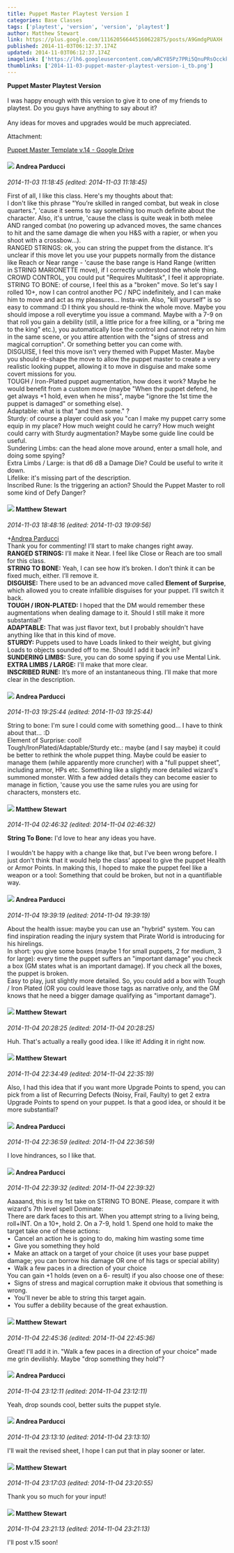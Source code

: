 ```yaml
---
title: Puppet Master Playtest Version I
categories: Base Classes
tags: ['playtest', 'version', 'version', 'playtest']
author: Matthew Stewart
link: https://plus.google.com/111620566445160622875/posts/A9GmdgPUAXH
published: 2014-11-03T06:12:37.174Z
updated: 2014-11-03T06:12:37.174Z
imagelink: ['https://lh6.googleusercontent.com/wRCY85Pz7PRi5QnuPRsOcckkr7L9xuYm4g0dkFjSuBD2IUpWo9pynUlwdFoP_RadNXtPibuN6Sn9RrNtcZMwPMKxUZIIzF2DtLOVz--USaOREcNPXsbRHHsq0xOQF_5NJC096jrQ=s1600']
thumblinks: ['2014-11-03-puppet-master-playtest-version-i_tb.png']
---
```


<b>Puppet Master Playtest Version</b><br /><br />I was happy enough with this version to give it to one of my friends to playtest. Do you guys have anything to say about it?<br /><br />Any ideas for moves and upgrades would be much appreciated.


Attachment:

<a href='https://drive.google.com/file/d/0B9hnDZsDk5iIU0VtR2cyV1hmQ2M/view?usp=sharing'>Puppet Master Template v.14 - Google Drive</a>


<div id='comment z12gflfqtzbpfzp1q232wph45n3ig1aua'>
  <h4><img src='{{site.baseurl}}//images/avatars/101076298485951808085_photo.jpg'> Andrea Parducci</h4>
      <p><cite>2014-11-03 11:18:45 (edited: 2014-11-03 11:18:45)</cite></p>
        <p>First of all, I like this class. Here&#39;s my thoughts about that:<br />I don&#39;t like this phrase &quot;You’re skilled in ranged combat, but weak in close quarters.&quot;, &#39;cause it seems to say something too much definite about the character. Also, it&#39;s untrue, &#39;cause the class is quite weak in both melee AND ranged combat (no powering up advanced moves, the same chances to hit and the same damage die when you H&amp;S with a rapier, or when you shoot with a crossbow...).<br />RANGED STRINGS: ok, you can string the puppet from the distance. It&#39;s unclear if this move let you use your puppets normally from the distance like Reach or Near range - &#39;cause the base range is Hand Range (written in STRING MARIONETTE move), if I correctly understood the whole thing.<br />CROWD CONTROL, you could put &quot;Requires Multitask&quot;, I feel it appropriate.<br />STRING TO BONE: of course, I feel this as a &quot;broken&quot; move. So let&#39;s say I rolled 10+, now I can control another PC / NPC indefinitely, and I can make him to move and act as my pleasures... Insta-win. Also, &quot;kill yourself&quot; is so easy to command :D I think you should re-think the whole move. Maybe you should impose a roll everytime you issue a command. Maybe with a 7-9 on that roll you gain a debility (still, a little price for a free killing, or a &quot;bring me to the king&quot; etc.), you automatically lose the control and cannot retry on him in the same scene, or you attire attention with the &quot;signs of stress and magical corruption&quot;. Or something better you can come with.<br />DISGUISE, I feel this move isn&#39;t very themed with Puppet Master. Maybe you should re-shape the move to allow the puppet master to create a very realistic looking puppet, allowing it to move in disguise and make some covert missions for you.<br />TOUGH / Iron-Plated puppet augmentation, how does it work? Maybe he would benefit from a custom move (maybe &quot;When the puppet defend, he get always +1 hold, even when he miss&quot;, maybe &quot;ignore the 1st time the puppet is damaged&quot; or something else).<br />Adaptable: what is that &quot;and then some.&quot; ?<br />Sturdy: of course a player could ask you &quot;can I make my puppet carry some equip in my place? How much weight could he carry? How much weight could carry with Sturdy augmentation? Maybe some guide line could be useful.<br />Sundering Limbs: can the head alone move around, enter a small hole, and doing some spying?<br />Extra Limbs / Large: is that d6 d8 a Damage Die? Could be useful to write it down.<br />Lifelike: it&#39;s missing part of the description.<br />Inscribed Rune: Is the triggering an action? Should the Puppet Master to roll some kind of Defy Danger?</p>
</div>
        

<div id='comment z12gflfqtzbpfzp1q232wph45n3ig1aua'>
  <h4><img src='{{site.baseurl}}//images/avatars/111620566445160622875_photo.jpg'> Matthew Stewart</h4>
      <p><cite>2014-11-03 18:48:16 (edited: 2014-11-03 19:09:56)</cite></p>
        <p><span class="proflinkWrapper"><span class="proflinkPrefix">+</span><a class="proflink" href="https://plus.google.com/101076298485951808085" oid="101076298485951808085">Andrea Parducci</a></span> <br />Thank you for commenting! I’ll start to make changes right away.<br /><b>RANGED STRINGS:</b> I’ll make it Near. I feel like Close or Reach are too small for this class.<br /><b>STRING TO BONE:</b> Yeah, I can see how it’s broken. I don’t think it can be fixed much, either. I’ll remove it.<br /><b>DISGUISE:</b> There used to be an advanced move called <b>Element of Surprise</b>, which allowed you to create infallible disguises for your puppet. I’ll switch it back.<br /><b>TOUGH / IRON-PLATED:</b> I hoped that the DM would remember these augmentations when dealing damage to it. Should I still make it more substantial?<br /><b>ADAPTABLE:</b> That was just flavor text, but I probably shouldn&#39;t have anything like that in this kind of move.<br /><b>STURDY:</b> Puppets used to have Loads linked to their weight, but giving Loads to objects sounded off to me. Should I add it back in?<br /><b>SUNDERING LIMBS:</b> Sure, you can do some spying if you use Mental Link.<br /><b>EXTRA LIMBS / LARGE:</b> I&#39;ll make that more clear.<br /><b>INSCRIBED RUNE:</b> It’s more of an instantaneous thing. I’ll make that more clear in the description.</p>
</div>
        

<div id='comment z12gflfqtzbpfzp1q232wph45n3ig1aua'>
  <h4><img src='{{site.baseurl}}//images/avatars/101076298485951808085_photo.jpg'> Andrea Parducci</h4>
      <p><cite>2014-11-03 19:25:44 (edited: 2014-11-03 19:25:44)</cite></p>
        <p>String to bone: I&#39;m sure I could come with something good... I have to think about that... :D<br />Element of Surprise: cool!<br />Tough/IronPlated/Adaptable/Sturdy etc.: maybe (and I say maybe) it could be better to rethink the whole puppet thing. Maybe could be easier to manage them (while apparently more cruncher) with a &quot;full puppet sheet&quot;, including armor, HPs etc. Something like a slightly more detailed wizard&#39;s summoned monster. With a few added details they can become easier to manage in fiction, &#39;cause you use the same rules you are using for characters, monsters etc.</p>
</div>
        

<div id='comment z12gflfqtzbpfzp1q232wph45n3ig1aua'>
  <h4><img src='{{site.baseurl}}//images/avatars/111620566445160622875_photo.jpg'> Matthew Stewart</h4>
      <p><cite>2014-11-04 02:46:32 (edited: 2014-11-04 02:46:32)</cite></p>
        <p><b>String To Bone:</b> I&#39;d love to hear any ideas you have.<br /><br />I wouldn&#39;t be happy with a change like that, but I&#39;ve been wrong before. I just don&#39;t think that it would help the class&#39; appeal to give the puppet Health or Armor Points. In making this, I hoped to make the puppet feel like a weapon or a tool: Something that could be broken, but not in a quantifiable way.</p>
</div>
        

<div id='comment z12gflfqtzbpfzp1q232wph45n3ig1aua'>
  <h4><img src='{{site.baseurl}}//images/avatars/101076298485951808085_photo.jpg'> Andrea Parducci</h4>
      <p><cite>2014-11-04 19:39:19 (edited: 2014-11-04 19:39:19)</cite></p>
        <p>About the health issue: maybe you can use an &quot;hybrid&quot; system. You can find inspiration reading the injury system that Pirate World is introducing for his hirelings.<br />In short: you give some boxes (maybe 1 for small puppets, 2 for medium, 3 for large): every time the puppet suffers an &quot;important damage&quot; you check a box (GM states what is an important damage). If you check all the boxes, the puppet is broken.<br />Easy to play, just slightly more detailed. So, you could add a box with Tough / Iron Plated (OR you could leave those tags as narrative only, and the GM knows that he need a bigger damage qualifying as &quot;important damage&quot;). </p>
</div>
        

<div id='comment z12gflfqtzbpfzp1q232wph45n3ig1aua'>
  <h4><img src='{{site.baseurl}}//images/avatars/111620566445160622875_photo.jpg'> Matthew Stewart</h4>
      <p><cite>2014-11-04 20:28:25 (edited: 2014-11-04 20:28:25)</cite></p>
        <p>Huh. That&#39;s actually a really good idea. I like it! Adding it in right now.</p>
</div>
        

<div id='comment z12gflfqtzbpfzp1q232wph45n3ig1aua'>
  <h4><img src='{{site.baseurl}}//images/avatars/111620566445160622875_photo.jpg'> Matthew Stewart</h4>
      <p><cite>2014-11-04 22:34:49 (edited: 2014-11-04 22:35:19)</cite></p>
        <p>Also, I had this idea that if you want more Upgrade Points to spend, you can pick from a list of Recurring Defects (Noisy, Frail, Faulty) to get 2 extra Upgrade Points to spend on your puppet. Is that a good idea, or should it be more substantial?</p>
</div>
        

<div id='comment z12gflfqtzbpfzp1q232wph45n3ig1aua'>
  <h4><img src='{{site.baseurl}}//images/avatars/101076298485951808085_photo.jpg'> Andrea Parducci</h4>
      <p><cite>2014-11-04 22:36:59 (edited: 2014-11-04 22:36:59)</cite></p>
        <p>I love hindrances, so I like that.</p>
</div>
        

<div id='comment z12gflfqtzbpfzp1q232wph45n3ig1aua'>
  <h4><img src='{{site.baseurl}}//images/avatars/101076298485951808085_photo.jpg'> Andrea Parducci</h4>
      <p><cite>2014-11-04 22:39:32 (edited: 2014-11-04 22:39:32)</cite></p>
        <p>Aaaaand, this is my 1st take on STRING TO BONE. Please, compare it with wizard&#39;s 7th level spell Dominate:<br />There are dark faces to this art. When you attempt string to a living being,<br />roll+INT. On a 10+, hold 2. On a 7-9, hold 1. Spend one hold to make the target take one of these actions:<br />•  Cancel an action he is going to do, making him wasting some time<br />•  Give you something they hold<br />•  Make an attack on a target of your choice (it uses your base puppet damage; you can borrow his damage OR one of his tags or special ability)<br />•  Walk a few paces in a direction of your choice<br />You can gain +1 holds (even on a 6- result) if you also choose one of these:<br />•  Signs of stress and magical corruption make it obvious that something is wrong.<br />•  You&#39;ll never be able to string this target again.<br />•  You suffer a debility because of the great exhaustion.</p>
</div>
        

<div id='comment z12gflfqtzbpfzp1q232wph45n3ig1aua'>
  <h4><img src='{{site.baseurl}}//images/avatars/111620566445160622875_photo.jpg'> Matthew Stewart</h4>
      <p><cite>2014-11-04 22:45:36 (edited: 2014-11-04 22:45:36)</cite></p>
        <p>Great! I&#39;ll add it in. &quot;Walk a few paces in a direction of your choice&quot; made me grin devilishly. Maybe &quot;drop something they hold&quot;?</p>
</div>
        

<div id='comment z12gflfqtzbpfzp1q232wph45n3ig1aua'>
  <h4><img src='{{site.baseurl}}//images/avatars/101076298485951808085_photo.jpg'> Andrea Parducci</h4>
      <p><cite>2014-11-04 23:12:11 (edited: 2014-11-04 23:12:11)</cite></p>
        <p>Yeah, drop sounds cool, better suits the puppet style.</p>
</div>
        

<div id='comment z12gflfqtzbpfzp1q232wph45n3ig1aua'>
  <h4><img src='{{site.baseurl}}//images/avatars/101076298485951808085_photo.jpg'> Andrea Parducci</h4>
      <p><cite>2014-11-04 23:13:10 (edited: 2014-11-04 23:13:10)</cite></p>
        <p>I&#39;ll wait the revised sheet, I hope I can put that in play sooner or later.</p>
</div>
        

<div id='comment z12gflfqtzbpfzp1q232wph45n3ig1aua'>
  <h4><img src='{{site.baseurl}}//images/avatars/111620566445160622875_photo.jpg'> Matthew Stewart</h4>
      <p><cite>2014-11-04 23:17:03 (edited: 2014-11-04 23:20:55)</cite></p>
        <p>Thank you so much for your input!</p>
</div>
        

<div id='comment z12gflfqtzbpfzp1q232wph45n3ig1aua'>
  <h4><img src='{{site.baseurl}}//images/avatars/111620566445160622875_photo.jpg'> Matthew Stewart</h4>
      <p><cite>2014-11-04 23:21:13 (edited: 2014-11-04 23:21:13)</cite></p>
        <p>I&#39;ll post v.15 soon!</p>
</div>
        